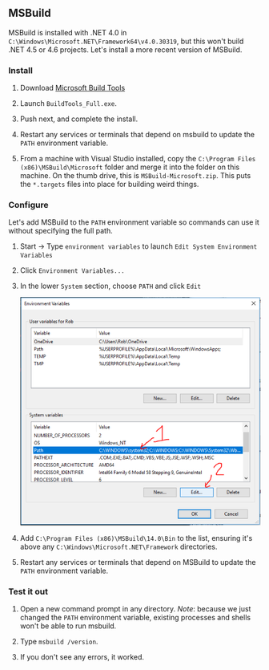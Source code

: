 ## MSBuild


MSBuild is installed with .NET 4.0 in `C:\Windows\Microsoft.NET\Framework64\v4.0.30319`, but this won't build .NET 4.5 or 4.6 projects.  Let's install a more recent version of MSBuild.

### Install


1. Download [Microsoft Build Tools](https://www.microsoft.com/en-us/download/details.aspx?id=48159)

2. Launch `BuildTools_Full.exe`.

3. Push next, and complete the install.

4. Restart any services or terminals that depend on msbuild to update the `PATH` environment variable.

5. From a machine with Visual Studio installed, copy the `C:\Program Files (x86)\MSBuild\Microsoft` folder and merge it into the folder on this machine.  On the thumb drive, this is `MSBuild-Microsoft.zip`.  This puts the `*.targets` files into place for building weird things.


### Configure


Let's add MSBuild to the `PATH` environment variable so commands can use it without specifying the full path.

1. Start -> Type `environment variables` to launch `Edit System Environment Variables`

2. Click `Environment Variables...`

3. In the lower `System` section, choose `PATH` and click `Edit`

    ![PATH environment var](images/05-MSBUILD/1-path-env-var.png)

4. Add `C:\Program Files (x86)\MSBuild\14.0\Bin` to the list, ensuring it's above any `C:\Windows\Microsoft.NET\Framework` directories.

5. Restart any services or terminals that depend on MSBuild to update the `PATH` environment variable.


### Test it out


1. Open a new command prompt in any directory.  *Note*: because we just changed the `PATH` environment variable, existing processes and shells won't be able to run msbuild.

2. Type `msbuild /version`.

3. If you don't see any errors, it worked.

